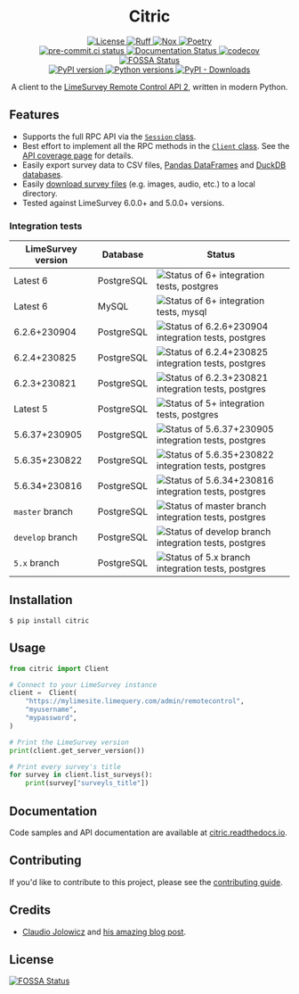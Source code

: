 <div align="center">

# Citric

<div>
  <a href="https://github.com/edgarrmondragon/citric/blob/main/LICENSE">
    <img alt="License" src="https://img.shields.io/github/license/edgarrmondragon/citric"/>
  </a>
  <a href="https://github.com/astral-sh/ruff">
    <img src="https://img.shields.io/endpoint?url=https://raw.githubusercontent.com/charliermarsh/ruff/main/assets/badge/v2.json" alt="Ruff" style="max-width:100%;">
  </a>
  <a href="https://github.com/wntrblm/nox">
    <img alt="Nox" src="https://img.shields.io/badge/%F0%9F%A6%8A-Nox-D85E00.svg"/>
  </a>
  <a href="https://python-poetry.org/">
    <img alt="Poetry" src="https://img.shields.io/endpoint?url=https://python-poetry.org/badge/v0.json"/>
  </a>
</div>

<div>
  <a href="https://results.pre-commit.ci/latest/github/edgarrmondragon/citric/main">
    <img alt="pre-commit.ci status" src="https://results.pre-commit.ci/badge/github/edgarrmondragon/citric/main.svg"/>
  </a>
  <a href="https://citric.readthedocs.io/en/latest/?badge=latest">
    <img alt="Documentation Status" src="https://readthedocs.org/projects/citric/badge/?version=latest"/>
  </a>
  <a href="https://codecov.io/gh/edgarrmondragon/citric">
    <img alt="codecov" src="https://codecov.io/gh/edgarrmondragon/citric/branch/main/graph/badge.svg"/>
  </a>
  <a href="https://app.fossa.com/projects/git%2Bgithub.com%2Fedgarrmondragon%2Fcitric?ref=badge_shield">
    <img alt="FOSSA Status" src="https://app.fossa.com/api/projects/git%2Bgithub.com%2Fedgarrmondragon%2Fcitric.svg?type=shield"/>
  </a>
</div>

<div>
  <a href="https://pypi.org/project/citric">
    <img alt="PyPI version" src="https://img.shields.io/pypi/v/citric.svg?color=blue"/>
  </a>
  <a href="https://pypi.org/project/citric">
    <img alt="Python versions" src="https://img.shields.io/pypi/pyversions/citric.svg"/>
  </a>
  <a href="https://pypi.org/project/citric">
    <img alt="PyPI - Downloads" src="https://img.shields.io/pypi/dm/citric?color=blue"/>
  </a>
</div>

A client to the [LimeSurvey Remote Control API 2](https://manual.limesurvey.org/RemoteControl_2_API), written in modern
Python.
</div>

## Features

- Supports the full RPC API via the [`Session` class](https://citric.readthedocs.io/en/latest/_api/citric/session/index.html#citric.session.Session).
- Best effort to implement all the RPC methods in the [`Client` class](https://citric.readthedocs.io/en/stable/_api/citric/index.html#citric.Client). See the [API coverage page](https://citric.readthedocs.io/en/stable/rpc_coverage.html) for details.
- Easily export survey data to CSV files, [Pandas DataFrames](https://citric.readthedocs.io/en/stable/how-to.html#export-responses-to-a-pandas-dataframe) and [DuckDB databases](https://citric.readthedocs.io/en/stable/how-to.html#export-responses-to-a-duckdb-database-and-analyze-with-sql).
- Easily [download survey files](https://citric.readthedocs.io/en/stable/how-to.html#get-files-uploaded-to-a-survey-and-move-them-to-s3) (e.g. images, audio, etc.) to a local directory.
- Tested against LimeSurvey 6.0.0+ and 5.0.0+ versions.

### Integration tests

<!-- start integration status -->
| LimeSurvey version   | Database   | Status                                                                                                                                                                                                                                             |
|----------------------|------------|----------------------------------------------------------------------------------------------------------------------------------------------------------------------------------------------------------------------------------------------------|
| Latest 6             | PostgreSQL | ![Status of 6+ integration tests, postgres](https://img.shields.io/endpoint?url=https%3A%2F%2Fraw.githubusercontent.com%2Fedgarrmondragon%2Fcitric%2Fmain%2Fassets%2Fbadge%2Fbadge-integration-3.11-6-apache-postgres.json)                        |
| Latest 6             | MySQL      | ![Status of 6+ integration tests, mysql](https://img.shields.io/endpoint?url=https%3A%2F%2Fraw.githubusercontent.com%2Fedgarrmondragon%2Fcitric%2Fmain%2Fassets%2Fbadge%2Fbadge-integration-3.11-6-apache-mysql.json)                              |
| 6.2.6+230904         | PostgreSQL | ![Status of 6.2.6+230904 integration tests, postgres](https://img.shields.io/endpoint?url=https%3A%2F%2Fraw.githubusercontent.com%2Fedgarrmondragon%2Fcitric%2Fmain%2Fassets%2Fbadge%2Fbadge-integration-3.11-6.2.6-230904-apache-postgres.json)   |
| 6.2.4+230825         | PostgreSQL | ![Status of 6.2.4+230825 integration tests, postgres](https://img.shields.io/endpoint?url=https%3A%2F%2Fraw.githubusercontent.com%2Fedgarrmondragon%2Fcitric%2Fmain%2Fassets%2Fbadge%2Fbadge-integration-3.11-6.2.4-230825-apache-postgres.json)   |
| 6.2.3+230821         | PostgreSQL | ![Status of 6.2.3+230821 integration tests, postgres](https://img.shields.io/endpoint?url=https%3A%2F%2Fraw.githubusercontent.com%2Fedgarrmondragon%2Fcitric%2Fmain%2Fassets%2Fbadge%2Fbadge-integration-3.11-6.2.3-230821-apache-postgres.json)   |
| Latest 5             | PostgreSQL | ![Status of 5+ integration tests, postgres](https://img.shields.io/endpoint?url=https%3A%2F%2Fraw.githubusercontent.com%2Fedgarrmondragon%2Fcitric%2Fmain%2Fassets%2Fbadge%2Fbadge-integration-3.11-5-apache-postgres.json)                        |
| 5.6.37+230905        | PostgreSQL | ![Status of 5.6.37+230905 integration tests, postgres](https://img.shields.io/endpoint?url=https%3A%2F%2Fraw.githubusercontent.com%2Fedgarrmondragon%2Fcitric%2Fmain%2Fassets%2Fbadge%2Fbadge-integration-3.11-5.6.37-230905-apache-postgres.json) |
| 5.6.35+230822        | PostgreSQL | ![Status of 5.6.35+230822 integration tests, postgres](https://img.shields.io/endpoint?url=https%3A%2F%2Fraw.githubusercontent.com%2Fedgarrmondragon%2Fcitric%2Fmain%2Fassets%2Fbadge%2Fbadge-integration-3.11-5.6.35-230822-apache-postgres.json) |
| 5.6.34+230816        | PostgreSQL | ![Status of 5.6.34+230816 integration tests, postgres](https://img.shields.io/endpoint?url=https%3A%2F%2Fraw.githubusercontent.com%2Fedgarrmondragon%2Fcitric%2Fmain%2Fassets%2Fbadge%2Fbadge-integration-3.11-5.6.34-230816-apache-postgres.json) |
| `master` branch      | PostgreSQL | ![Status of master branch integration tests, postgres](https://img.shields.io/endpoint?url=https%3A%2F%2Fraw.githubusercontent.com%2Fedgarrmondragon%2Fcitric%2Fmain%2Fassets%2Fbadge%2Fbadge-integration-3.11-refs-heads-master-postgres.json)    |
| `develop` branch     | PostgreSQL | ![Status of develop branch integration tests, postgres](https://img.shields.io/endpoint?url=https%3A%2F%2Fraw.githubusercontent.com%2Fedgarrmondragon%2Fcitric%2Fmain%2Fassets%2Fbadge%2Fbadge-integration-3.11-refs-heads-develop-postgres.json)  |
| `5.x` branch         | PostgreSQL | ![Status of 5.x branch integration tests, postgres](https://img.shields.io/endpoint?url=https%3A%2F%2Fraw.githubusercontent.com%2Fedgarrmondragon%2Fcitric%2Fmain%2Fassets%2Fbadge%2Fbadge-integration-3.11-refs-heads-5.x-postgres.json)          |
<!-- end integration status -->

## Installation

```console
$ pip install citric
```

## Usage

```python
from citric import Client

# Connect to your LimeSurvey instance
client =  Client(
    "https://mylimesite.limequery.com/admin/remotecontrol",
    "myusername",
    "mypassword",
)

# Print the LimeSurvey version
print(client.get_server_version())

# Print every survey's title
for survey in client.list_surveys():
    print(survey["surveyls_title"])
```

## Documentation

Code samples and API documentation are available at [citric.readthedocs.io](https://citric.readthedocs.io/).

## Contributing

If you'd like to contribute to this project, please see the [contributing guide](https://citric.readthedocs.io/en/stable/contributing/getting-started.html).

## Credits

- [Claudio Jolowicz][claudio] and [his amazing blog post][hypermodern].

[claudio]: https://twitter.com/cjolowicz/
[hypermodern]: https://cjolowicz.github.io/posts/hypermodern-python-01-setup/

## License
[![FOSSA Status](https://app.fossa.com/api/projects/git%2Bgithub.com%2Fedgarrmondragon%2Fcitric.svg?type=large)](https://app.fossa.com/projects/git%2Bgithub.com%2Fedgarrmondragon%2Fcitric?ref=badge_large)
